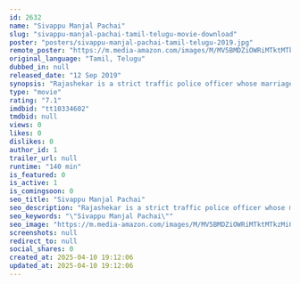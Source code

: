 ```yaml
---
id: 2632
name: "Sivappu Manjal Pachai"
slug: "sivappu-manjal-pachai-tamil-telugu-movie-download"
poster: "posters/sivappu-manjal-pachai-tamil-telugu-2019.jpg"
remote_poster: "https://m.media-amazon.com/images/M/MV5BMDZiOWRiMTktMTkzMi00ZjAyLTllNTEtMGE4MTZjNDY2YWVkXkEyXkFqcGc@._V1_SX300.jpg"
original_language: "Tamil, Telugu"
dubbed_in: null
released_date: "12 Sep 2019"
synopsis: "Rajashekar is a strict traffic police officer whose marriage is arranged with Madhan's sister. However, Madhan, an arrogant street racer, cannot forgive Rajashekar for humiliating him in the past."
type: "movie"
rating: "7.1"
imdbid: "tt10334602"
tmdbid: null
views: 0
likes: 0
dislikes: 0
author_id: 1
trailer_url: null
runtime: "140 min"
is_featured: 0
is_active: 1
is_comingsoon: 0
seo_title: "Sivappu Manjal Pachai"
seo_description: "Rajashekar is a strict traffic police officer whose marriage is arranged with Madhan's sister. However, Madhan, an arrogant street racer, cannot forgive Rajashekar for humiliating him in the past."
seo_keywords: "\"Sivappu Manjal Pachai\""
seo_image: "https://m.media-amazon.com/images/M/MV5BMDZiOWRiMTktMTkzMi00ZjAyLTllNTEtMGE4MTZjNDY2YWVkXkEyXkFqcGc@._V1_SX300.jpg"
screenshots: null
redirect_to: null
social_shares: 0
created_at: 2025-04-10 19:12:06
updated_at: 2025-04-10 19:12:06
---
```


